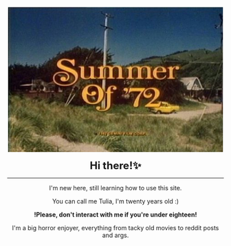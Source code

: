 <p align="center">
  <img src="https://raw.githubusercontent.com/F1umen/F1umen/main/d4a4fa1ffeb1d9d2d4087102a9a9e33b.jpg" width="500"><br>
  
<p align="center"><strong style="font-size: 24px;">Hi there!✨</strong></p>

__________________________________________________________________________________________

<div align="center">
  <p>I'm new here, still learning how to use this site.</p>
  <p>You can call me Tulia, I'm twenty years old :)</p>
  <p><strong>!Please, don't interact with me if you're under eighteen!</strong></p>
  <p>I'm a big horror enjoyer, everything from tacky old movies to reddit posts and args.</p>
</div>
